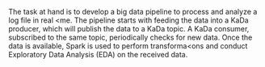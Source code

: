 The task at hand is to develop a big data pipeline to process and analyze a log file in real <me. The pipeline starts with feeding the data into a KaDa producer, which will publish the data to a KaDa topic. A KaDa consumer, subscribed to the same topic, periodically checks for new data. Once the data is available, Spark is used to perform transforma<ons and conduct Exploratory Data Analysis (EDA) on the received data. 
